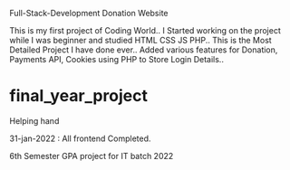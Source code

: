 Full-Stack-Development
Donation Website


This is my first project of Coding World.. I Started working on the project while I was beginner and studied HTML CSS JS PHP.. This is the Most Detailed Project I have done ever.. Added various features for Donation, Payments API, Cookies using PHP to Store Login Details..


# final_year_project

Helping hand 

31-jan-2022 : All frontend Completed.

6th Semester GPA project for IT batch 2022

